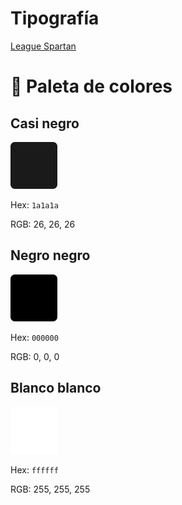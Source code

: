 # Tipografía

[League Spartan](https://www.fontsquirrel.com/fonts/league-spartan)

# 🎨 Paleta de colores


## Casi negro
![Color casi negro](https://raw.githubusercontent.com/FilosofiaCodigo/Marca/main/images/Readme/Casi%20negro.png)

Hex: `1a1a1a`

RGB: 26, 26, 26



## Negro negro
![Color negro negro](https://raw.githubusercontent.com/FilosofiaCodigo/Marca/main/images/Readme/Negro%20negro.png)

Hex: `000000`

RGB: 0, 0, 0



## Blanco blanco
![Color blanco blanco](https://raw.githubusercontent.com/FilosofiaCodigo/Marca/main/images/Readme/Blanco%20blanco.png)

Hex: `ffffff`

RGB: 255, 255, 255
